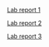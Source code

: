 [Lab report 1](https://a1yip.github.io/cse15l-lab-reports/lab-report-1-week-2.html)

[Lab report 2](https://a1yip.github.io/cse15l-lab-reports/Lab-report-2.html)

[Lab report 3](https://a1yip.github.io/cse15l-lab-reports/lab-report-3-week-6.html)
